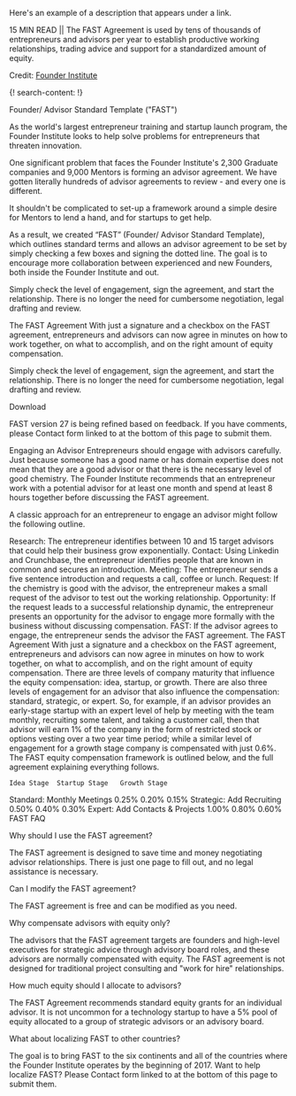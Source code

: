 Here's an example of a description that appears under a link.

15 MIN READ || The FAST Agreement is used by tens of thousands of entrepreneurs and advisors per year to establish productive working relationships, trading advice and support for a standardized amount of equity.

Credit: [Founder Institute](http://fi.co/)

{! search-content: !}

Founder/ Advisor Standard Template ("FAST")

As the world's largest entrepreneur training and startup launch program, the Founder Institute looks to help solve problems for entrepreneurs that threaten innovation.

One significant problem that faces the Founder Institute's 2,300 Graduate companies and 9,000 Mentors is forming an advisor agreement. We have gotten literally hundreds of advisor agreements to review - and every one is different.

It shouldn't be complicated to set-up a framework around a simple desire for Mentors to lend a hand, and for startups to get help. 

As a result, we created “FAST” (Founder/ Advisor Standard Template), which outlines standard terms and allows an advisor agreement to be set by simply checking a few boxes and signing the dotted line. The goal is to encourage more collaboration between experienced and new Founders, both inside the Founder Institute and out.

Simply check the level of engagement, sign the agreement, and start the relationship. There is no longer the need for cumbersome negotiation, legal drafting and review.

The FAST Agreement
With just a signature and a checkbox on the FAST agreement, entrepreneurs and advisors can now agree in minutes on how to work together, on what to accomplish, and on the right amount of equity compensation. 

Simply check the level of engagement, sign the agreement, and start the relationship. There is no longer the need for cumbersome negotiation, legal drafting and review.

Download


FAST version 27 is being refined based on feedback. If you have comments, please Contact form linked to at the bottom of this page to submit them.

Engaging an Advisor
Entrepreneurs should engage with advisors carefully. Just because someone has a good name or has domain expertise does not mean that they are a good advisor or that there is the necessary level of good chemistry. The Founder Institute recommends that an entrepreneur work with a potential advisor for at least one month and spend at least 8 hours together before discussing the FAST agreement.

A classic approach for an entrepreneur to engage an advisor might follow the following outline.

Research: The entrepreneur identifies between 10 and 15 target advisors that could help their business grow exponentially.
Contact: Using Linkedin and Crunchbase, the entrepreneur identifies people that are known in common and secures an introduction.
Meeting: The entrepreneur sends a five sentence introduction and requests a call, coffee or lunch.
Request: If the chemistry is good with the advisor, the entrepreneur makes a small request of the advisor to test out the working relationship.
Opportunity: If the request leads to a successful relationship dynamic, the entrepreneur presents an opportunity for the advisor to engage more formally with the business without discussing compensation.
FAST: If the advisor agrees to engage, the entrepreneur sends the advisor the FAST agreement.
The FAST Agreement
With just a signature and a checkbox on the FAST agreement, entrepreneurs and advisors can now agree in minutes on how to work together, on what to accomplish, and on the right amount of equity compensation. There are three levels of company maturity that influence the equity compensation: idea, startup, or growth. There are also three levels of engagement for an advisor that also influence the compensation: standard, strategic, or expert. So, for example, if an advisor provides an early-stage startup with an expert level of help by meeting with the team monthly, recruiting some talent, and taking a customer call, then that advisor will earn 1% of the company in the form of restricted stock or options vesting over a two year time period; while a similar level of engagement for a growth stage company is compensated with just 0.6%. The FAST equity compensation framework is outlined below, and the full agreement explaining everything follows.

 	Idea Stage	Startup Stage	Growth Stage
Standard: Monthly Meetings	0.25%	0.20%	0.15%
Strategic: Add Recruiting	0.50%	0.40%	0.30%
Expert: Add Contacts & Projects	1.00%	0.80%	0.60%
FAST FAQ

Why should I use the FAST agreement?

The FAST agreement is designed to save time and money negotiating advisor relationships. There is just one page to fill out, and no legal assistance is necessary.

Can I modify the FAST agreement?

The FAST agreement is free and can be modified as you need.

Why compensate advisors with equity only?

The advisors that the FAST agreement targets are founders and high-level executives for strategic advice through advisory board roles, and these advisors are normally compensated with equity. The FAST agreement is not designed for traditional project consulting and "work for hire" relationships.

How much equity should I allocate to advisors? 

The FAST Agreement recommends standard equity grants for an individual advisor. It is not uncommon for a technology startup to have a 5% pool of equity allocated to a group of strategic advisors or an advisory board. 

What about localizing FAST to other countries?

The goal is to bring FAST to the six continents and all of the countries where the Founder Institute operates by the beginning of 2017. Want to help localize FAST? Please Contact form linked to at the bottom of this page to submit them.
